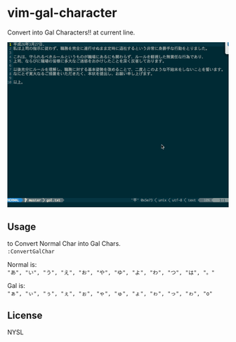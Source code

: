 # vim-gal-character

Convert into Gal Characters!! at current line.

![image](https://github.com/tgfjt/vim-gal-character/blob/master/gal.gif)

## Usage

to Convert Normal Char into Gal Chars.  
`:ConvertGalChar`

Normal is:  
 `"あ", "い", "う", "え", "お", "や", "ゆ", "よ", "わ", "つ", "は", "。"`

Gal is:   
`"ぁ", "ぃ", "ぅ", "ぇ", "ぉ", "ゃ", "ゅ", "ょ", "ゎ", "っ", "ゎ", "o"`

## License

NYSL

